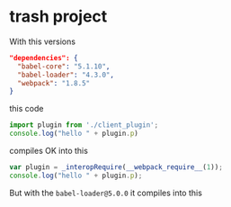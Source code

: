 # trash project

With this versions
```json
"dependencies": {
  "babel-core": "5.1.10",
  "babel-loader": "4.3.0",
  "webpack": "1.8.5"
}
```

this code
```js
import plugin from './client_plugin';
console.log("hello " + plugin.p)
```
compiles OK into this
```js
var plugin = _interopRequire(__webpack_require__(1));
console.log("hello " + plugin.p);
```

But with the `babel-loader@5.0.0`
it compiles into this
```js

```

